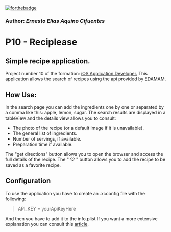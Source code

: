 [![forthebadge](https://forthebadge.com/images/badges/made-with-swift.svg)](https://forthebadge.com)
### Author: *Ernesto Elias Aquino Cifuentes*
# P10 - Reciplease
 ##  Simple recipe application.
 Project number 10 of the formation: [iOS Application Developer.](https://openclassrooms.com/fr/paths/69-developpeur-dapplication-ios#path-tabs "iOS Application Developer.")
This application allows the search of recipes using the api provided by [EDAMAM](https://www.edamam.com "EDAMAM").

## How Use:
In the search page you can add the ingredients one by one or separated by a comma like this: apple, lemon, sugar.
The search results are displayed in a tableView and the details view allows you to consult:
- The photo of the recipe (or a default image if it is unavailable).
- The general list of ingredients.
- Number of servings, if available.
- Preparation time if available.

The "get directions" button allows you to open the browser and access the full details of the recipe.
The " ♡ " button allows you to add the recipe to be saved as a favorite recipe.

## Configuration
To use the application you have to create an .xcconfig file with the following:
> API_KEY = yourApiKeyHere

And then you have to add  it to the info.plist
If you want a more extensive explanation you can consult this [article](https://medium.com/swift-india/secure-secrets-in-ios-app-9f66085800b4 "article").